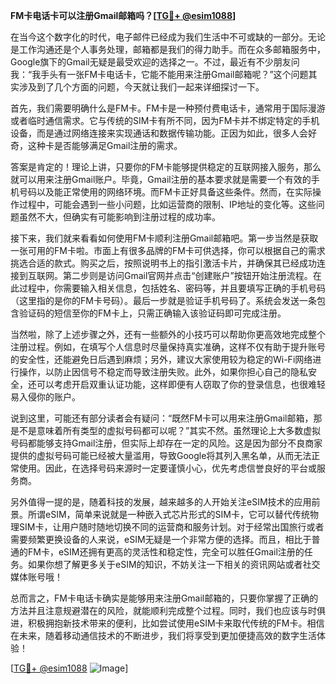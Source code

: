 **FM卡电话卡可以注册Gmail邮箱吗？[[TG💪+ @esim1088](https://t.me/s/esim1088)]**

在当今这个数字化的时代，电子邮件已经成为我们生活中不可或缺的一部分。无论是工作沟通还是个人事务处理，邮箱都是我们的得力助手。而在众多邮箱服务中，Google旗下的Gmail无疑是最受欢迎的选择之一。不过，最近有不少朋友问我：“我手头有一张FM卡电话卡，它能不能用来注册Gmail邮箱呢？”这个问题其实涉及到了几个方面的问题，今天就让我们一起来详细探讨一下。

首先，我们需要明确什么是FM卡。FM卡是一种预付费电话卡，通常用于国际漫游或者临时通信需求。它与传统的SIM卡有所不同，因为FM卡并不绑定特定的手机设备，而是通过网络连接来实现通话和数据传输功能。正因为如此，很多人会好奇，这种卡是否能够满足Gmail注册的需求。

答案是肯定的！理论上讲，只要你的FM卡能够提供稳定的互联网接入服务，那么就可以用来注册Gmail账户。毕竟，Gmail注册的基本要求就是需要一个有效的手机号码以及能正常使用的网络环境。而FM卡正好具备这些条件。然而，在实际操作过程中，可能会遇到一些小问题，比如运营商的限制、IP地址的变化等。这些问题虽然不大，但确实有可能影响到注册过程的成功率。

接下来，我们就来看看如何使用FM卡顺利注册Gmail邮箱吧。第一步当然是获取一张可用的FM卡啦。市面上有很多品牌的FM卡可供选择，你可以根据自己的需求挑选合适的款式。购买之后，按照说明书上的指引激活卡片，并确保其已经成功连接到互联网。第二步则是访问Gmail官网并点击“创建账户”按钮开始注册流程。在此过程中，你需要输入相关信息，包括姓名、密码等，并且要填写正确的手机号码（这里指的是你的FM卡号码）。最后一步就是验证手机号码了。系统会发送一条包含验证码的短信至你的FM卡上，只需正确输入该验证码即可完成注册。

当然啦，除了上述步骤之外，还有一些额外的小技巧可以帮助你更高效地完成整个注册过程。例如，在填写个人信息时尽量保持真实准确，这样不仅有助于提升账号的安全性，还能避免日后遇到麻烦；另外，建议大家使用较为稳定的Wi-Fi网络进行操作，以防止因信号不稳定而导致注册失败。此外，如果你担心自己的隐私安全，还可以考虑开启双重认证功能，这样即便有人窃取了你的登录信息，也很难轻易入侵你的账户。

说到这里，可能还有部分读者会有疑问：“既然FM卡可以用来注册Gmail邮箱，那是不是意味着所有类型的虚拟号码都可以呢？”其实不然。虽然理论上大多数虚拟号码都能够支持Gmail注册，但实际上却存在一定的风险。这是因为部分不良商家提供的虚拟号码可能已经被大量滥用，导致Google将其列入黑名单，从而无法正常使用。因此，在选择号码来源时一定要谨慎小心，优先考虑信誉良好的平台或服务商。

另外值得一提的是，随着科技的发展，越来越多的人开始关注eSIM技术的应用前景。所谓eSIM，简单来说就是一种嵌入式芯片形式的SIM卡，它可以替代传统物理SIM卡，让用户随时随地切换不同的运营商和服务计划。对于经常出国旅行或者需要频繁更换设备的人来说，eSIM无疑是一个非常方便的选择。而且，相比于普通的FM卡，eSIM还拥有更高的灵活性和稳定性，完全可以胜任Gmail注册的任务。如果你想了解更多关于eSIM的知识，不妨关注一下相关的资讯网站或者社交媒体账号哦！

总而言之，FM卡电话卡确实是能够用来注册Gmail邮箱的，只要你掌握了正确的方法并且注意规避潜在的风险，就能顺利完成整个过程。同时，我们也应该与时俱进，积极拥抱新技术带来的便利，比如尝试使用eSIM卡来取代传统的FM卡。相信在未来，随着移动通信技术的不断进步，我们将享受到更加便捷高效的数字生活体验！

[[TG💪+ @esim1088](https://t.me/s/esim1088) ![Image](https://i.postimg.cc/4NQfJmqS/Snipaste-2025-05-13-00-14-12.png)]